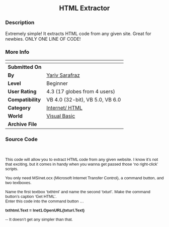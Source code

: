 ﻿<div align="center">

## HTML Extractor


</div>

### Description

Extremely simple! It extracts HTML code from any given site. Great for newbies. ONLY ONE LINE OF CODE!
 
### More Info
 


<span>             |<span>
---                |---
**Submitted On**   |
**By**             |[ Yariv Sarafraz](https://github.com/Planet-Source-Code/PSCIndex/blob/master/ByAuthor/yariv-sarafraz.md)
**Level**          |Beginner
**User Rating**    |4.3 (17 globes from 4 users)
**Compatibility**  |VB 4\.0 \(32\-bit\), VB 5\.0, VB 6\.0
**Category**       |[Internet/ HTML](https://github.com/Planet-Source-Code/PSCIndex/blob/master/ByCategory/internet-html__1-34.md)
**World**          |[Visual Basic](https://github.com/Planet-Source-Code/PSCIndex/blob/master/ByWorld/visual-basic.md)
**Archive File**   |[](https://github.com/Planet-Source-Code/yariv-sarafraz-html-extractor__1-38208/archive/master.zip)





### Source Code

<p class="MsoNormal"><font color="#FFFFFF">.</font></p>
<p class="MsoNormal"><font face="Arial" size="2">This code will allow you to extract HTML code from any
given website. I know it’s not that exciting, but it comes in handy when you
wanna get passed those ‘no right-click’ scripts.</font></p>
<p class="MsoNormal"><font face="Arial" size="2">You only need MSInet.ocx (Microsoft Internet Transfer
Control), a command button, and two textboxes.</font></p>
<p class="MsoNormal"><font face="Arial" size="2">Name the first textbox ‘txthtml’ and name the second
‘txturl’. Make the command button’s caption ‘Get HTML’.<o:p>
</o:p>
<BR>Enter this code into the command button …<o:p>
</o:p>
</font>
</p>
<p class="MsoNormal"><font face="Arial" size="2"><b>txthtml.Text = Inet1.OpenURL(txturl.Text)</b><o:p>
 </font>
</p>
<p><font face="Arial" size="2">
<span style="mso-fareast-font-family: Times New Roman; mso-ansi-language: EN-US; mso-fareast-language: EN-US; mso-bidi-language: AR-SA">-- It doesn’t get
any simpler than that.</span>
</font></p>

